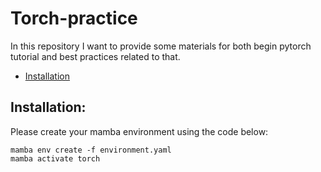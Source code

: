 # Torch-practice
In this repository I want to provide some materials for both begin pytorch tutorial and best practices related to that.

- [Installation](#Installation)


## Installation:
Please create your mamba environment using the code below:

```
mamba env create -f environment.yaml
mamba activate torch
```
